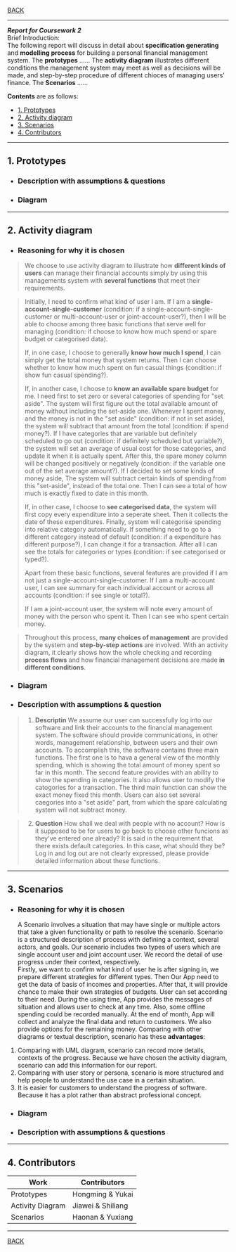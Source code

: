 [BACK](../README.md)
***
***Report for Coursework 2***<br>
Brief Introduction:<br>
The following report will discuss in detail about **specification generating** and **modelling process** for building a personal financial management system. The **prototypes** ...... The **activity diagram** illustrates different conditions the management system may meet as well as decisions will be made, and step-by-step procedure of different chioces of managing users' finance. The **Scenarios** ......

**Contents** are as follows:
- [1. Prototypes](#1-prototypes)
- [2. Activity diagram](#2-activity-diagram)
- [3. Scenarios](#3-scenarios)
- [4. Contributors](#4-contributors)
***
## 1. Prototypes
- ### Description with assumptions & questions
  
- ### Diagram
  
***
## 2. Activity diagram
- ### Reasoning for why it is chosen
> We choose to use activity diagram to illustrate how **different kinds of users** can manage their financial accounts simply by using this managements system with **several functions** that meet their requirements. 

> Initially, I need to confirm what kind of user I am. If I am a **single-account-single-customer** (condition: if a single-account-single-customer or multi-account-user or joint-account-user?), then I will be able to choose among three basic functions that serve well for managing (condition: if choose to know how much spend or spare budget or categorised data). 
> 
> If, in one case, I choose to generally **know how much I spend**, I can simply get the total money that system returns. Then I can choose whether to know how much spent on fun casual things (condition: if show fun casual spending?). 
> 
> If, in another case, I choose to **know an available spare budget** for me. I need first to set zero or several categories of spending for "set aside". The system will first figure out the total available amount of money without including the set-aside one. Whenever I spent money, and the money is not in the "set aside" (condition: if not in set aside), the system will subtract that amount from the total (condition: if spend money?). If I have categories that are variable but definitely scheduled to go out (condition: if definitely scheduled but variable?), the system will set an average of usual cost for those categories, and update it when it is actually spent. After this, the spare money column will be changed positively or negatively (condition: if the variable one out of the set average amount?). If I decided to set some kinds of money aside, The system will subtract certain kinds of spending from this "set-aside", instead of the total one. Then I can see a total of how much is exactly fixed to date in this month.
> 
> If, in other case, I choose to **see categorised data**, the system will first copy every expenditure into a seperate sheet. Then it collects the date of these expenditures. Finally, system will categorise spending into relative category automatically. If something need to go to a different category instead of default (condition: if a expenditure has different purpose?), I can change it for a transaction. After all I can see the totals for categories or types (condition: if see categorised or typed?).
> 
> Apart from these basic functions, several features are provided if I am not just a single-account-single-customer. If I am a multi-account user, I can see summary for each individual account or across all accounts (condition: if see single or total?). 
> 
> If I am a joint-account user, the system will note every amount of money with the person who spent it. Then I can see who spent certain money.

> Throughout this process, **many choices of management** are provided by the system and **step-by-step actions** are involved. With an activity diagram, it clearly shows how the whole checking and recording **process flows** and how financial management decisions are made **in different conditions**.
- ### Diagram
  
- ### Description with assumptions & question
> 1. **Descriptin**
   We assume our user can successfully log into our software and link their accounts to the financial management system.
   The software should provide communications, in other words, management relationship, between users and their own accounts. To accomplish this, the software contains three main functions. 
   The first one is to hava a general view of the monthly spending, which is showing the total amount of money spent so far in this month.
   The second feature provides with an ability to show the spending in categories. It also allows user to modify the catogories for a transaction.
   The third main function can show the exact money fixed this month. Users can also set several caegories into a "set aside" part, from which the spare calculating system will not subtract money.

> 2. **Question**
   How shall we deal with people with no account?
   How is it supposed to be for users to go back to choose other funcions as they've entered one already?
   It is said in the requirement that there exists default categories. In this case, what should they be?
   Log in and log out are not clearly expressed, please provide detailed information about these functions.

***
## 3. Scenarios
- ### Reasoning for why it is chosen
  A Scenario involves a situation that may have single or multiple actors that take a given functionality or path to resolve the scenario. Scenario is a structured description of process with defining a context, several actors, and goals. Our scenario includes two types of users which are single account user and joint account user. We record the detail of use progress under their context, respectively.<br>
Firstly, we want to confirm what kind of user he is after signing in, we prepare different strategies for different types. Then Our App need to get the data of basis of incomes and properties. After that, it will provide chance to make their own strategies of budgets. User can set according to their need. During the using time, App provides the messages of situation and allows user to check at any time. Also, some offline spending could be recorded manually. At the end of month, App will collect and analyze the final data and return to customers. We also provide options for the remaining money.
Comparing with other diagrams or textual description, scenario has  these **advantages**:
1.	Comparing with UML diagram, scenario can record more details, contexts of the progress. Because we have chosen the activity diagram, scenario can add this information for our report.
2.	Comparing with user story or persona, scenario is more structured and help people to understand the use case in a certain situation.
3.	It is easier for customers to understand the progress of software. Because it has a plot rather than abstract professional concept.


- ### Diagram
  
- ### Description with assumptions & questions
  
***
## 4. Contributors
|Work|Contributors|
|---|---|
| Prototypes | Hongming & Yukai |
| Activity Diagram | Jiawei & Shiliang |
| Scenarios | Haonan & Yuxiang |
***
[BACK](../README.md)
